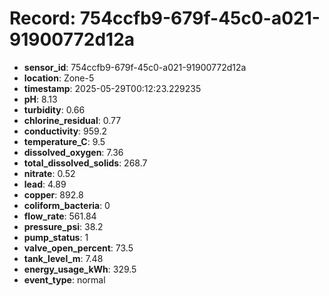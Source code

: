 # Record: 754ccfb9-679f-45c0-a021-91900772d12a

- **sensor_id**: 754ccfb9-679f-45c0-a021-91900772d12a
- **location**: Zone-5
- **timestamp**: 2025-05-29T00:12:23.229235
- **pH**: 8.13
- **turbidity**: 0.66
- **chlorine_residual**: 0.77
- **conductivity**: 959.2
- **temperature_C**: 9.5
- **dissolved_oxygen**: 7.36
- **total_dissolved_solids**: 268.7
- **nitrate**: 0.52
- **lead**: 4.89
- **copper**: 892.8
- **coliform_bacteria**: 0
- **flow_rate**: 561.84
- **pressure_psi**: 38.2
- **pump_status**: 1
- **valve_open_percent**: 73.5
- **tank_level_m**: 7.48
- **energy_usage_kWh**: 329.5
- **event_type**: normal